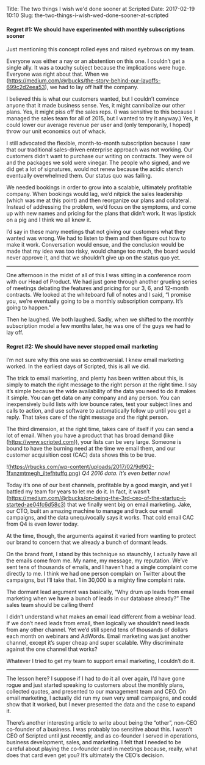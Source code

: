 Title: The two things I wish we'd done sooner at Scripted
Date: 2017-02-19 10:10
Slug: the-two-things-i-wish-wed-done-sooner-at-scripted

#### Regret #1: We should have experimented with monthly subscriptions sooner

Just mentioning this concept rolled eyes and raised eyebrows on my team.

Everyone was either a nay or an abstention on this one. I couldn’t get a single ally. It was a touchy subject because the implications were huge. Everyone was right about that. When we (https://medium.com/@rbucks/the-story-behind-our-layoffs-699c2d2eea53), we had to lay off half the company.

I believed this is what our customers wanted, but I couldn’t convince anyone that it made business sense. Yes, it might cannibalize our other plans. Yes, it might piss off the sales reps. (I was sensitive to this because I managed the sales team for all of 2015, but I wanted to try it anyway.) Yes, it could lower our average revenue per user and (only temporarily, I hoped) throw our unit economics out of whack.

I still advocated the flexible, month-to-month subscription because I saw that our traditional sales-driven enterprise approach was not working. Our customers didn’t want to purchase our writing on contracts. They were oil and the packages we sold were vinegar. The people who signed, and we did get a lot of signatures, would not renew because the acidic stench eventually overwhelmed them. Our status quo was failing.

We needed bookings in order to grow into a scalable, ultimately profitable company. When bookings would lag, we’d nitpick the sales leadership (which was me at this point) and then reorganize our plans and collateral. Instead of addressing the problem, we’d focus on the symptoms, and come up with new names and pricing for the plans that didn’t work. It was lipstick on a pig and I think we all knew it.

I’d say in these many meetings that not giving our customers what they wanted was wrong. We had to listen to them and then figure out how to make it work. Conversation would ensue, and the conclusion would be made that my idea was too risky, would change too much, the board would never approve it, and that we shouldn’t give up on the status quo yet.

---

One afternoon in the midst of all of this I was sitting in a conference room with our Head of Product. We had just gone through another grueling series of meetings debating the features and pricing for our 3, 6, and 12-month contracts. We looked at the whiteboard full of notes and I said, “I promise you, we’re eventually going to be a monthly subscription company. It’s going to happen.”

Then he laughed. We both laughed. Sadly, when we shifted to the monthly subscription model a few months later, he was one of the guys we had to lay off.

#### Regret #2: We should have never stopped email marketing

I’m not sure why this one was so controversial. I knew email marketing worked. In the earliest days of Scripted, this is all we did.

The trick to email marketing, and plenty has been written about this, is simply to match the right message to the right person at the right time. I say it’s simple because the wide availability of the data you need to do it makes it simple. You can get data on any company and any person. You can inexpensively build lists with low bounce rates, test your subject lines and calls to action, and use software to automatically follow up until you get a reply. That takes care of the right message and the right person.

The third dimension, at the right time, takes care of itself if you can send a lot of email. When you have a product that has broad demand (like (https://www.scripted.com)), your lists can be very large. Someone is bound to have the burning need at the time we email them, and our customer acquisition cost (CAC) data shows this to be true.

!(https://rbucks.com/wp-content/uploads/2017/02/9d902-1fxnzmtmegh_iltefhtuffq.png)
*Q4 2016 data. It’s even better now!*

Today it’s one of our best channels, profitable by a good margin, and yet I battled my team for years to let me do it. In fact, it wasn’t (https://medium.com/@rbucks/on-being-the-3rd-ceo-of-the-startup-i-started-ae04fc6d58c3) that we finally went big on email marketing. Jake, our CTO, built an amazing machine to manage and track our email campaigns, and the data unequivocally says it works. That cold email CAC from Q4 is even lower today.

At the time, though, the arguments against it varied from wanting to protect our brand to concern that we already a bunch of dormant leads.

On the brand front, I stand by this technique so staunchly, I actually have all the emails come from me. My name, my message, my reputation. We’ve sent tens of thousands of emails, and I haven’t had a single complaint come directly to me. I think we had one person complain on Twitter about the campaigns, but I’ll take that. 1 in 30,000 is a mighty fine complaint rate.

The dormant lead argument was basically, “Why drum up leads from email marketing when we have a bunch of leads in our database already?” The sales team should be calling them!

I didn’t understand what makes an email lead different from a webinar lead. If we don’t need leads from email, then logically we shouldn’t need leads from any other channel. Yet we’d still spend tens of thousands of dollars each month on webinars and AdWords. Email marketing was just another channel, except it’s super cheap and super scalable. Why discriminate against the one channel that works?

Whatever I tried to get my team to support email marketing, I couldn’t do it.

---

The lesson here? I suppose if I had to do it all over again, I’d have gone rogue and just started speaking to customers about the monthly plans, collected quotes, and presented to our management team and CEO. On email marketing, I actually did run my own very small campaigns, and could show that it worked, but I never presented the data and the case to expand it.

There’s another interesting article to write about being the “other”, non-CEO co-founder of a business. I was probably too sensitive about this. I wasn’t CEO of Scripted until just recently, and as co-founder I served in operations, business development, sales, and marketing. I felt that I needed to be careful about playing the co-founder card in meetings because, really, what does that card even get you? It’s ultimately the CEO’s decision.